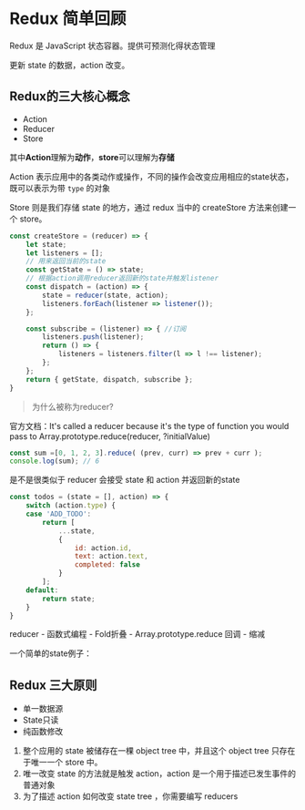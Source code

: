 # Redux 简单回顾

Redux 是 JavaScript 状态容器。提供可预测化得状态管理

更新 state 的数据，action 改变。

## Redux的三大核心概念

- Action
- Reducer
- Store

其中**Action**理解为**动作**，**store**可以理解为**存储**

Action 表示应用中的各类动作或操作，不同的操作会改变应用相应的state状态，既可以表示为带 `type` 的对象

Store 则是我们存储 state 的地方，通过 redux 当中的 createStore 方法来创建一个 store。

```js
const createStore = (reducer) => {
    let state;
    let listeners = [];
    // 用来返回当前的state
    const getState = () => state;
    // 根据action调用reducer返回新的state并触发listener
    const dispatch = (action) => {
        state = reducer(state, action);
        listeners.forEach(listener => listener());
    };

    const subscribe = (listener) => { //订阅
        listeners.push(listener);
        return () => {
            listeners = listeners.filter(l => l !== listener);
        };
    };
    return { getState, dispatch, subscribe };
}
```

>为什么被称为reducer?

官方文档：It's called a reducer because it's the type of function you would pass to Array.prototype.reduce(reducer, ?initialValue)

```js
const sum =[0, 1, 2, 3].reduce( (prev, curr) => prev + curr );
console.log(sum); // 6
```

是不是很类似于 reducer 会接受 state 和 action 并返回新的state

```js
const todos = (state = [], action) => {
    switch (action.type) {
    case 'ADD_TODO':
        return [
            ...state,
            {
                id: action.id,
                text: action.text,
                completed: false
            }
        ];
    default:
        return state;
    }
}
```

reducer - 函数式编程 - Fold折叠 - Array.prototype.reduce 回调 - 缩减

一个简单的state例子：

## Redux 三大原则

- 单一数据源
- State只读
- 纯函数修改

1. 整个应用的 state 被储存在一棵 object tree 中，并且这个 object tree 只存在于唯一一个 store 中。
2. 唯一改变 state 的方法就是触发 action，action 是一个用于描述已发生事件的普通对象
3. 为了描述 action 如何改变 state tree ，你需要编写 reducers


